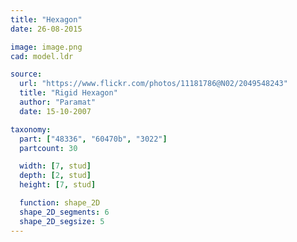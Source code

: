 ```yaml
---
title: "Hexagon"
date: 26-08-2015

image: image.png
cad: model.ldr

source:
  url: "https://www.flickr.com/photos/11181786@N02/2049548243"
  title: "Rigid Hexagon"
  author: "Paramat"
  date: 15-10-2007

taxonomy:
  part: ["48336", "60470b", "3022"]
  partcount: 30

  width: [7, stud]
  depth: [2, stud]
  height: [7, stud]

  function: shape_2D
  shape_2D_segments: 6
  shape_2D_segsize: 5
---
```

